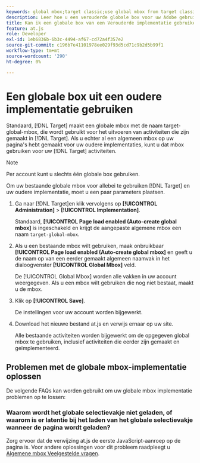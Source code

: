 ```yaml
---
keywords: global mbox;target classic;use global mbox from target classic
description: Leer hoe u een verouderde globale box voor uw Adobe gebruikt [!DNL Target] activiteiten als u al een global mbox op uw pagina's hebt gemaakt voor uw oudere implementaties.
title: Kan ik een globale box van een Verouderde implementatie gebruiken?
feature: at.js
role: Developer
exl-id: 1eb6836b-6b3c-4494-af67-cd72a4f357e2
source-git-commit: c196b7e41101978ee029f93d5cd71c9b2d5b99f1
workflow-type: tm+mt
source-wordcount: '290'
ht-degree: 0%

---
```


# Een globale box uit een oudere implementatie gebruiken

Standaard, [!DNL Target] maakt een globale mbox met de naam target-global-mbox, die wordt gebruikt voor het uitvoeren van activiteiten die zijn gemaakt in [!DNL Target]. Als u echter al een algemeen mbox op uw pagina&#39;s hebt gemaakt voor uw oudere implementaties, kunt u dat mbox gebruiken voor uw [!DNL Target] activiteiten.

>[!NOTE]
>
>Per account kunt u slechts één globale box gebruiken.

Om uw bestaande globale mbox voor allebei te gebruiken [!DNL Target] en uw oudere implementatie, moet u een paar parameters plaatsen.

1. Ga naar [!DNL Target]en klik vervolgens op **[!UICONTROL Administration]** > **[!UICONTROL Implementation]**.

   Standaard, **[!UICONTROL Page load enabled (Auto-create global mbox]** is ingeschakeld en krijgt de aangepaste algemene mbox een naam `target-global-mbox`.

1. Als u een bestaande mbox wilt gebruiken, maak onbruikbaar **[!UICONTROL Page load enabled (Auto-create global mbox]** en geeft u de naam op van een eerder gemaakt algemeen naamvak in het dialoogvenster **[!UICONTROL Global Mbox]** veld.

   De [!UICONTROL Global Mbox] worden alle vakken in uw account weergegeven. Als u een mbox wilt gebruiken die nog niet bestaat, maakt u de mbox.

1. Klik op **[!UICONTROL Save]**.

   De instellingen voor uw account worden bijgewerkt.

1. Download het nieuwe bestand at.js en verwijs ernaar op uw site.

   Alle bestaande activiteiten worden bijgewerkt om de opgegeven global mbox te gebruiken, inclusief activiteiten die eerder zijn gemaakt en geïmplementeerd.

## Problemen met de globale mbox-implementatie oplossen

De volgende FAQs kan worden gebruikt om uw globale mbox implementatie problemen op te lossen:

### Waarom wordt het globale selectievakje niet geladen, of waarom is er latentie bij het laden van het globale selectievakje wanneer de pagina wordt geladen?

Zorg ervoor dat de verwijzing at.js de eerste JavaScript-aanroep op de pagina is. Voor andere oplossingen voor dit probleem raadpleegt u [Algemene mbox Veelgestelde vragen](https://developer.adobe.com/target/implement/client-side/atjs/global-mbox/global-mbox-faq/).
